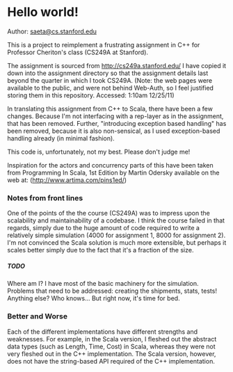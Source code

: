 # Hello world! #
Author: saeta@cs.stanford.edu

This is a project to reimplement a frustrating assignment in C++ for Professor
Cheriton's class (CS249A at Stanford).

The assignment is sourced from http://cs249a.stanford.edu/ I have copied it
down into the assignment directory so that the assignment details last beyond
the quarter in which I took CS249A. (Note: the web pages were available to the
public, and were not behind Web-Auth, so I feel justified storing them in this
repository. Accessed: 1:10am 12/25/11)

In translating this assignment from C++ to Scala, there have been a few
changes. Because I'm not interfacing with a rep-layer as in the assignment,
that has been removed. Further, "introducing exception based handling" has been
removed, because it is also non-sensical, as I used exception-based handling
already (in minimal fashion).

This code is, unfortunately, not my best. Please don't judge me!

Inspiration for the actors and concurrency parts of this have been taken from
Programming In Scala, 1st Edition by Martin Odersky available on the web at:
(http://www.artima.com/pins1ed/)

### Notes from front lines ###
One of the points of the the course (CS249A) was to impress upon the
scalability and maintainability of a codebase. I think the course failed in
that regards, simply due to the huge amount of code required to write a
relatively simple simulation (4000 for assignment 1, 8000 for assignment 2).
I'm not convinced the Scala solution is much more extensible, but perhaps it
scales better simply due to the fact that it's a fraction of the size.

##### TODO #####
Where am I? I have most of the basic machinery for the simulation. Problems
that need to be addressed: creating the shipments, stats, tests! Anything else?
Who knows... But right now, it's time for bed.

### Better and Worse ###
Each of the different implementations have different strengths and weaknesses.
For example, in the Scala version, I fleshed out the abstract data types
(such as Length, Time, Cost) in Scala, whereas they were not very fleshed out
in the C++ implementation. The Scala version, however, does not have the
string-based API required of the C++ implementation.
